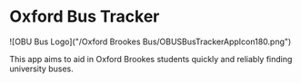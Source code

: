 # Oxford Bus Tracker

![OBU Bus Logo]("/Oxford Brookes Bus/OBUSBusTrackerAppIcon180.png")

This app aims to aid in Oxford Brookes students quickly and reliably finding
university buses.
